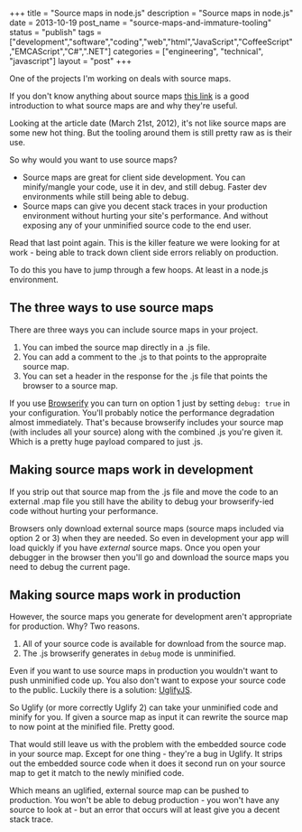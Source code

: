 +++
title = "Source maps in node.js"
description = "Source maps in node.js"
date = 2013-10-19
post_name = "source-maps-and-immature-tooling"
status = "publish"
tags = ["development","software","coding","web","html","JavaScript","CoffeeScript","EMCAScript","C#",".NET"]
categories = ["engineering", "technical", "javascript"]
layout = "post"
+++

One of the projects I'm working on deals with source maps.

If you don't know anything about source maps [this link](http://www.html5rocks.com/en/tutorials/developertools/sourcemaps/) is a good introduction to what source maps are and why they're useful.

Looking at the article date (March 21st, 2012), it's not like source maps are some new hot thing. But the tooling around them is still pretty raw as is their use.

So why would you want to use source maps?

 * Source maps are great for client side development. You can minify/mangle your code, use it in dev, and still debug. Faster dev environments while still being able to debug.
 * Source maps can give you decent stack traces in your production environment without hurting your site's performance. And without exposing any of your unminified source code to the end user.

Read that last point again. This is the killer feature we were looking for at work - being able to track down client side errors reliably on production.

To do this you have to jump through a few hoops. At least in a node.js environment.

## The three ways to use source maps

There are three ways you can include source maps in your project.

 1. You can imbed the source map directly in a .js file.
 2. You can add a comment to the .js to that points to the appropraite source map.
 3. You can set a header in the response for the .js file that points the browser to a source map.

If you use [Browserify](http://browserify.org/) you can turn on option 1 just by setting `debug: true` in your configuration. You'll probably notice the performance degradation almost immediately. That's because browserify includes your source map (with includes all your source) along with the combined .js you're given it. Which is a pretty huge payload compared to just .js.

## Making source maps work in development

If you strip out that source map from the .js file and move the code to an external .map file you still have the ability to debug your browserify-ied code without hurting your performance.

Browsers only download external source maps (source maps included via option 2 or 3) when they are needed. So even in development your app will load quickly if you have *external* source maps. Once you open your debugger in the browser then you'll go and download the source maps you need to debug the current page.

## Making source maps work in production

However, the source maps you generate for development aren't appropriate for production. Why? Two reasons.

 1. All of your source code is available for download from the source map.
 2. The .js browserify generates in `debug` mode is unminified.

Even if you want to use source maps in production you wouldn't want to push unminified code up. You also don't want to expose your source code to the public. Luckily there is a solution: [UglifyJS](https://github.com/mishoo/UglifyJS2).

So Uglify (or more correctly Uglify 2) can take your unminified code and minify for you. If given a source map as input it can rewrite the source map to now point at the minified file. Pretty good.

That would still leave us with the problem with the embedded source code in your source map. Except for one thing - they're a bug in Uglify. It strips out the embedded source code when it does it second run on your source map to get it match to the newly minified code.

Which means an uglified, external source map can be pushed to production. You won't be able to debug production - you won't have any source to look at - but an error that occurs will at least give you a decent stack trace.
